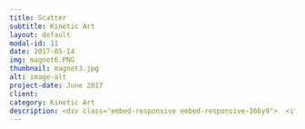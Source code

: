 ```yaml
---
title: Scatter
subtitle: Kinetic Art
layout: default
modal-id: 11
date: 2017-05-14
img: magnet6.PNG
thumbnail: magnet3.jpg
alt: image-alt
project-date: June 2017
client:
category: Kinetic Art
description: <div class="embed-responsive embed-responsive-16by9">  <iframe class="embed-responsive-item" src="https://www.youtube.com/embed/Y50iQe5c_WQ" frameborder="0" allow="autoplay; encrypted-media" allowfullscreen></iframe></div> <br><b>경계를 흩트리는, Scatter, 2018.</b><br><p>Iron powder moves while erasing the 'line' on the floor under the foot. Because of the characteristic of powder, it cannot move like a whole object. Some powder dusts are fixed on a spot instead of following the group. There is also some powder that drifts away along the wind.</p> <p>When you look at past history, you can often find incidents in which innocent people are driven as devils or witches. Medieval astronomer Galileo Galilei is a typical example. The death of the Jews during the German Nazi regime is also an example. They were regarded as evil because they were out of the norm or out of the "standard" set by a dictator. It was possible to execute them because there was clear ‘standard’ for being evil at that time.</p> <p>The world categorizes us. Society tries to define us by dichotomizing or putting us in the structure of social standards. In this kind of fixed structure, generalizing and getting control is easy. But we all know that we cannot even define ourselves. People don’t know who they are, but the society trys to impose standard and confine us in its structure.</p> <p>Mutants, monsters, demolition, clowns. Things that are not defined, variable, and unstable play a role in questioning our lives. I ask why society is constantly trying to define itself and put people into the frames. I argue that things that are not logical and that are constantly changing and scattering the boundaries are also of sufficient value.</p> <p>Some iron powder of the work may remain in a fixed place, fly, or move together as one and blur boundaries. Thousands of iron flakes move around, as if a young child erases a playground’s ‘standard’ line with shoes. Through this work, I want to talk about the dissolution and scattering of boundaries.</p> <br> <br> <p>철가루는 발아래 그어진 ‘선’을 지우며 움직인다. 가루라는 특성상 그것은 하나의 물체로 온전히, 하나처럼 움직일 수 없다. 무리를 따라가지 않고 그 자리를 지키는 가루도 있다. 바람을 따라 이탈하는 가루도 생긴다.</p> <p>과거사를 보면 무구한 사람이 사탄이나 마녀로 몰려 매도된 사건들을 종종 찾아볼 수 있다. 중세시대 천문학자 갈릴레오 갈릴레이가 대표적인 예다. 독일 나치 정권 시기 유대인들의 죽음도 이에 속한다. 조금 더 앞서나가거나, 독재자가 정해놓은 ‘기준’에서 벗어났다는 이유로 이들은 악한 사람들이라 치부되었다. 이들이 처형된 근본적인 원인은 명확한 악의 ‘기준’이 존재했기 때문이다.</p> <p>세상은 우리를 분류한다. 이분법적으로 분류하거나, 사회의 기준 아래서 정의내려 구조 안에 넣으려고 한다. 구조 속에서는 일반화와 통제가 쉽기 때문이다. 하지만 우리는 본인도 자기 자신을 정의할 수 없는 것을 누구나 알고 있다. 자신도 본인이 누구인지 모르는데 사회는 기준을 들이대며 그 구조 속으로 들어가라고 권한다.</p> <p>돌연변이, 괴물, 해체, 광대. 정의내리지 못하며, 변수가 다분하고, 확고하지 않은 것들은 우리의 삶에 질문하는 역할을 한다. 왜 정의내리고,  틀 안에 넣으려고는 지 반문하며 논리적이지 않고, 항상 변하여 경계를 흩트리는 것들에도 충분한 가치가 담겨있다고 이야기한다.</p> <p>작품의 철가루는 원하는 곳에 남아있고, 날아가고, 함께 움직이며 기준선을 지운다. 수천 개의 철가루들은 마치 어린아이가 신발로 운동장 선을 지우는 것과 같이 자기 멋대로 움직이며 ‘기준’을 지운다. 작품을 통해 해체와 경계의 흩어짐을 이야기하고자 한다.</p>
---
```

